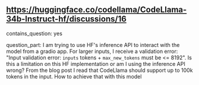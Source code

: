 ## https://huggingface.co/codellama/CodeLlama-34b-Instruct-hf/discussions/16

contains_question: yes

question_part: I am trying to use HF's inference API to interact with the model from a gradio app. For larger inputs, I receive a validation error: "Input validation error: `inputs` tokens + `max_new_tokens` must be <= 8192". Is this a limitation on this HF implementation or am I using the inference API wrong? From the blog post I read that CodeLlama should support up to 100k tokens in the input. How to achieve that with this model